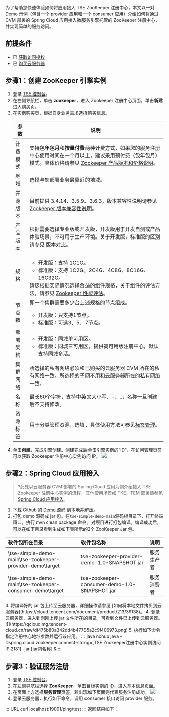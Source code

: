 为了帮助您快速体验如何将应用接入 TSE ZooKeeper 注册中心，本文以一对 Demo 示例（包含一个 provider 应用和一个 consumer 应用）介绍如何将通过 CVM 部署的 Spring Cloud 应用接入微服务引擎托管的 ZooKeeper 注册中心，并实现简单的服务访问。



## 前提条件

- 已 [获取访问授权](https://cloud.tencent.com/document/product/1364/56268)
- 已 [购买云服务器](https://buy.cloud.tencent.com/cvm)



## 步骤1：创建 ZooKeeper 引擎实例

1. 登录 [TSE 控制台](https://console.cloud.tencent.com/tse)。
2. 在左侧导航栏，单击 **zookeeper**，进入 Zookeeper 注册中心页面，单击**新建**进入购买页。
3. 在实例购买页，根据自身业务需求选择购买信息。
   <table>
   <thead>
   <tr>
   <th>参数</th>
   <th>说明</th>
   </tr>
   </thead>
   <tbody><tr>
   <td>计费模式</td>
   <td>支持<b>包年包月</b>和<b>按量付费</b>两种计费方式，如果您的服务注册中心使用时间在一个月以上，建议采用预付费（包年包月）模式。具体价格请参见 <a href="https://cloud.tencent.com/document/product/1364/75457">Zookeeper 产品版本和价格说明</a>。</td>
   </tr>
   <tr>
   <td>地域</td>
   <td>选择与您部署业务最靠近的地域。</td>
   </tr>
   <tr>
   <td>开源版本</td>
   <td>目前提供 3.4.14、3.5.9、3.6.3，版本兼容性说明请参见 <a href="https://cloud.tencent.com/document/product/1364/78726">Zookeeper 版本兼容性说明</a>。</td>
   </tr>
   <tr>
   <td>产品版本</td>
   <td>根据需要选择专业版或开发版，开发版用于开发自测或产品体验场景，不可用于生产环境。关于开发版，标准版的区别请参见 <a href="https://cloud.tencent.com/document/product/1364/75457#.E4.BA.A7.E5.93.81.E7.89.88.E6.9C.AC">版本对比</a>。</td>
   </tr>
   <tr>
   <td>规格</td>
   <td><ul><li>开发版：支持 1C1G。</li>
   <li>标准版：支持 1C2G、2C4G、4C8G、8C16G、16C32G。</li></ul>请您根据实际情况选择合适的组件规格，关于组件的评估方法，请参见 <a href="https://cloud.tencent.com/document/product/1364/75458">Zookeeper 性能评估</a>。</td>
   </tr>
   <tr>
   <td>节点数</td>
   <td>即一个集群需要多少台上述规格的节点组成。<ul><li>开发版：只支持1节点。</li>
   <li>标准版：可选3、5、7节点。</li></ul></td>
   </tr>
   <tr>
   <td>部署架构</td>
   <td><ul><li>开发版：同城单可用区。</li>
   <li>标准版：同城三可用区，提供高可用版注册中心，默认支持同城多活。</li></ul></td>
   </tr>
   <tr>
   <td>集群网络</td>
   <td>所选择的私有网络必须和已购买的云服务器 CVM 所在的私有网络一致。所选择的子网不用和云服务器所在的私有网络一致。</td>
   </tr>
   <tr>
   <td>名称</td>
   <td>最长60个字符，支持中英文大小写、-、_，名称一旦创建后不支持修改。</td>
   </tr>
   <tr>
   <td>资源标签</td>
   <td>用于分类管理资源，选填，具体使用方法可参见<a href="https://cloud.tencent.com/document/product/1364/74387">标签管理</a>。</td>
   </tr>
   </tbody></table>
4. 单击**创建**，完成引擎创建。创建完成后单击引擎实例的“ID”，在访问管理页签可以获取 Zookeeper 注册中心实例访问 IP。
   ![](https://qcloudimg.tencent-cloud.cn/raw/ad047b6e0ddd98dc00ac83056e265a0c.png)



## 步骤2：Spring Cloud 应用接入

> ?此处以云服务器 CVM 部署的 Spring Cloud 应用为例介绍接入 TSE Zookeeper 注册中心实例的流程，其他使用场景如 TKE、TEM 部署请参见 [Spring Cloud 应用接入](https://cloud.tencent.com/document/product/1364/59330)。

1. 下载 Github 的 [Demo 源码](https://github.com/tencentyun/tse-simple-demo) 到本地并解压。
2. 打包 demo 源码成 jar 包。在`tse-simple-demo-main`源码根目录下，打开终端窗口，执行 mvn clean package 命令，对项目进行打包编译。编译成功后，可以在如下目录看到生成如下表所示的2个 ZooKeeper Jar 包。
<table>
<thead>
<tr>
<th align="left">软件包所在目录</th>
<th align="left">软件包名称</th>
<th align="left">说明</th>
</tr>
</thead>
<tbody><tr>
<td align="left">\tse-simple-demo-main\tse-zookeeper-provider-demo\target</td>
<td align="left">tse-zookeeper-provider-demo-1.0-SNAPSHOT.jar</td>
<td align="left">服务生产者</td>
</tr>
<tr>
<td align="left">\tse-simple-demo-main\tse-zookeeper-consumer-demo\target</td>
<td align="left">tse-zookeeper-consumer-demo-1.0-SNAPSHOT.jar</td>
<td align="left">服务消费者</td>
</tr>
</tbody></table>
3. 将编译好的 jar 包上传至云服务器，详细操作请参见 [如何将本地文件拷贝到云服务器](https://cloud.tencent.com/document/product/213/39138)。
4. 登录云服务器，进入到刚刚上传 jar 文件所在的目录，可看到文件已上传到云服务器。
   ![](https://qcloudimg.tencent-cloud.cn/raw/df475b80a342dd4b47785a2c9f406973.png)
5. 执行如下命令指定注册中心地址参数并运行该应用。
<dx-codeblock>
:::  java
nohup java -Dspring.cloud.zookeeper.connect-string=[TSE Zookeeper注册中心实例访问IP:2181] -jar [jar包名称] &
:::
</dx-codeblock>


## 步骤3：验证服务注册

1. 登录 [TSE 控制台](https://console.cloud.tencent.com/tse)。
2. 在左侧导航栏选择 **ZooKeeper**，单击目标实例的 ID，进入基本信息页面。
3. 在页面上方选择**服务管理**页签，若出现如下页面则代表服务注册成功。
   ![](https://qcloudimg.tencent-cloud.cn/raw/b142bd6968d9d074821b464cb4d8e7e2.png)
4. 登录云服务器，执行如下命令，调用 consumer 接口访问 provider 服务。
<dx-codeblock>
:::  URL
curl localhost:19001/ping/test
:::
</dx-codeblock>
   返回结果如下：
<img src="https://qcloudimg.tencent-cloud.cn/raw/1d72b1c1c20c12c4b31cf0c11ad14a04.png" alt=""> 
